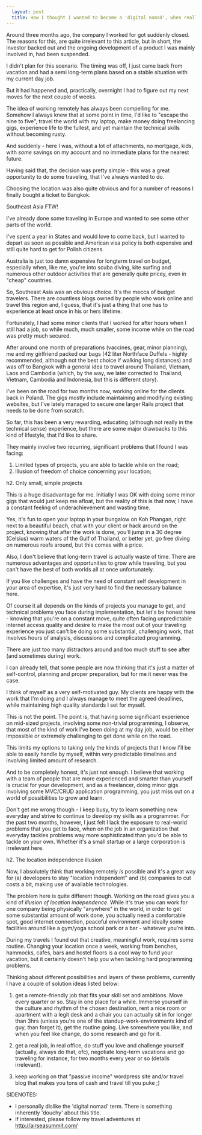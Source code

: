 ```yaml
---
  layout: post
  title: How I thought I wanted to become a 'digital nomad', when really I didn't.
---
```


Around three months ago, the company I worked 
for got suddenly closed. The reasons for this, 
are quite irrelevant to this article, 
but in short, the investor backed out 
and the ongoing development of a product 
I was mainly involved in, had been suspended. 

I didn't plan for this scenario. The timing was off, 
I just came back from vacation and had a semi long-term 
plans based on a stable situation with my current day job.

But it had happened and, practically, overnight I had 
to figure out my next moves for the next couple of weeks.

The idea of working remotely has always been compelling for me. 
Somehow I always knew that at some point in time, 
I'd like to "escape the nine to five", travel the world with my laptop, 
make money doing freelancing gigs, experience life to the fullest,
and yet maintain the technical skills without becoming rusty.

And suddenly - here I was, without a lot of attachments, no mortgage, 
kids, with _some_ savings on my account and no immediate plans for 
the nearest future.

Having said that, the decision was pretty simple - this was a great opportunity
to do some traveling, that I've always wanted to do. 

Choosing the location was also quite obvious and 
for a number of reasons I finally bought a ticket to Bangkok.

Southeast Asia FTW!

I've already done some traveling in Europe and wanted 
to see some other parts of the world. 

I've spent a year in States and would love to come back, 
but I wanted to depart as soon as possible and American 
visa policy is both expensive and still quite hard to get for Polish citizens.

Australia is just too damn expensive for longterm travel on budget,
especially when, like me, you're into scuba diving, kite surfing
and numerous other outdoor activities that are generally quite pricey,
even in "cheap" countries. 

So, Southeast Asia was an obvious choice. It's the mecca of 
budget travelers. There are countless blogs owned by people 
who work online and travel this region and, I guess, that 
it's just a thing that one has to experience at least once in
his or hers lifetime.

Fortunately, I had some minor clients that I worked for after hours 
when I still had a job, so while much, much smaller, some income while 
on the road was pretty much secured.

After around one month of preparations (vaccines, gear, minor planning), 
me and my girlfriend packed our bags (42 liter Northface Duffels - highly recommended, 
although not the best choice if walking long distances) and was off to Bangkok
with a general idea to travel around Thailand, Vietnam, Laos and Cambodia 
(which, by the way, we later corrected to Thailand, Vietnam, Cambodia and Indonesia, but this is different story).

I've been on the road for two months now, working online for the clients
back in Poland. The gigs mostly include maintaining and modifying
existing websites, but I've lately managed to secure one larger Rails project
that needs to be done from scratch.

So far, this has been a very rewarding, educating (although not really in the technical sense)
experience, but there are some major drawbacks to this kind of lifestyle, 
that I'd like to share. 

They mainly involve two recurring, significant problems that I found I was facing:

1) Limited types of projects, you are able to tackle while on the road;
2) Illusion of freedom of choice concerning your location;

h2. Only small, simple projects

This is a huge disadvantage for me. Initially I was OK with doing 
some minor gigs that would just keep me afloat, but the reality 
of this is that now, I have a constant feeling of underachievement
and wasting time. 

Yes, it's fun to open your laptop in your bungalow on Koh Phangan, right
next to a beautiful beach, chat with your client or hack around on the project, 
knowing that after the work is done, you'll jump in a 30 degree (Celsius) 
warm waters of the Gulf of Thailand, or better yet, go free diving on numerous reefs around, 
but this comes with a price. 

Also, I don't believe that long-term travel is actually waste of time.
There are numerous advantages and opportunities to grow while traveling,
but you can't have the best of both worlds all at once unfortunately.

If you like challenges and have the need of constant self development 
in your area of expertise, it's just very hard to find the necessary balance here. 

Of course it all depends on the kinds of projects you manage to get,
and technical problems you face during implementation,
but let's be honest here - knowing that you're
on a constant move, quite often facing unpredictable internet access quality 
and desire to make the most out of your traveling experience you just can't 
be doing some substantial, challenging work, that involves hours of analysis, 
discussions and complicated programming.

There are just too many distractors around and too much stuff 
to see after (and sometimes during) work.

I can already tell, that some people are now thinking that it's just a matter
of self-control, planning and proper preparation, but for me it never was the case.

I think of myself as a very self-motivated guy. My clients are happy with the work that I'm 
doing and I always manage to meet the agreed deadlines, while maintaining high quality standards
I set for myself.

This is not the point. The point is, that having some significant experience on mid-sized 
projects, involving some non-trivial programming, I observe, that most of the kind of work 
I've been doing at my day job, would be either impossible or extremely challenging to get done while on the road.

This limits my options to taking only the kinds of projects that I know I'll be able to
easily handle by myself, within *very* predictable timelines and involving limited amount of research. 

And to be completely honest, it's just not enough. I believe that working with a team of people that 
are more experienced and smarter than yourself is crucial for your development, and as a freelancer,
doing minor gigs involving some MVC/CRUD application programming, you just miss out on a world of
possibilities to grow and learn.

Don't get me wrong though - I keep busy, try to learn something new everyday and strive to 
continue to develop my skills as a programmer. For the past two months, however, 
I just felt I lack the exposure to real-world problems that you get to face, when 
on the job in an organization that everyday tackles problems way more sophisticated
than you'd be able to tackle on your own. 
Whether it's a small startup or a large corporation is irrelevant here.

h2. The location independence illusion

Now, I absolutely think that working remotely _is_ possible and it's a great 
way for (a) developers to stay "location independent" and (b) companies to cut costs a bit, making use of available technologies.

The problem here is quite different though. Working on the road gives you a kind of _illusion of location
independence_. While it's true you can work for one company being physically "anywhere" 
in the world, in order to get some substantial amount of work done, you actually need
a comfortable spot, good internet connection, peaceful environment and ideally 
some facilities around like a gym/yoga school park or a bar - whatever you're into. 

During my travels I found out that creative, meaningful work, requires some routine. 
Changing your location once a week, working from benches, hammocks, cafes, bars and hostel floors is a cool way to fund 
your vacation, but it certainly doesn't help you when tackling hard programming problems. 


Thinking about different possibilities and layers of these problems, currently I have a couple of solution ideas listed below:

1) get a remote-friendly job that fits your skill set and ambitions. Move every quarter or so. Stay in one place for a while. 
Immerse yourself in the culture and rhythm of the chosen destination, rent a nice room or apartment with a legit desk and a chair you can actually sit in for longer than 3hrs 
(unless you're one of the standup-work-environments kind of guy, than forget it), get the routine going. 
Live somewhere you like, and when you feel like change, do some research and go for it.

2) get a real job, in real office, do stuff you love and challenge yourself (actually, always do that, ofc), negotiate long-term vacations and 
go traveling for instance, for two months every year or so (details irrelevant).

3) keep working on that "passive income" wordpress site and/or travel blog that makes you tons of cash and travel till you puke ;)


SIDENOTES:

* I personally dislike the 'digital nomad' term. There is something inherently 'douchy' about this title.
* If interested, please follow my travel adventures at http://airseasummit.com/
